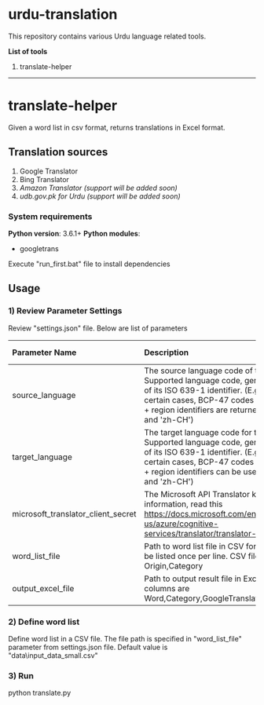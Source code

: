 # urdu-translation
This repository contains various Urdu language related tools.

**List of tools**
1. translate-helper

---
# translate-helper
Given a word list in csv format, returns translations in Excel format. 

## Translation sources
1. Google Translator
2. Bing Translator
3. *Amazon Translator  (support will be added soon)*
4. *udb.gov.pk for Urdu (support will be added soon)*

### System requirements
**Python version**: 	3.6.1+
**Python modules**: 
- googletrans

Execute "run_first.bat" file to install dependencies


## Usage

### 1) Review Parameter Settings
Review "settings.json" file. Below are list of parameters

| Parameter Name                     	| Description                                                                                                                                                                                                                                              	| Default Value              	| Data Type 	|
|:------------------------------------	| :--------------------------------------------------------------------------------------------------------------------------------------------------------------------------------------------------------------------------------------------------------	| :----------------------------	| :-----------	|
| source_language                    	|  The source language code of the word list. Supported language code, generally consisting of its ISO 639-1 identifier. (E.g. 'en', 'ja'). In certain cases, BCP-47 codes including language + region identifiers are returned (e.g. 'zh-TW' and 'zh-CH') 	| en                         	| string    	|
| target_language                    	| The target language code for the results. Supported language code, generally consisting of its ISO 639-1 identifier. (E.g. 'en', 'ja'). In certain cases, BCP-47 codes including language + region identifiers can be used (e.g. 'zh-TW' and 'zh-CH')    	| ur                         	| string    	|
| microsoft_translator_client_secret 	| The Microsoft API Translator key. For more information, read this https://docs.microsoft.com/en-us/azure/cognitive-services/translator/translator-info-overview                                                                                          	|                            	| string    	|
| word_list_file                     	| Path to word list file in CSV format. Words should be listed once per line. CSV file columns are Origin,Category                                                                                                                                         	| data\\input_data_small.csv 	| string    	|
| output_excel_file                  	| Path to output result file in Excel format.   Excel file columns are Word,Category,GoogleTranslation,BingTranslation                                                                                                                                     	| data\\output_data.xlsx     	| string    	|

### 2) Define word list
Define word list in a CSV file. The file path is specified in "word_list_file" parameter from settings.json file. Default value is "data\input_data_small.csv"

### 3) Run
python translate.py
